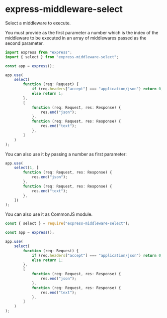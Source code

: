 # express-middleware-select

Select a middleware to execute.

You must provide as the first parameter a number which is the index of the middleware to be executed in an array of middlewares passed as the second parameter.

```typescript
import express from "express";
import { select } from "express-middleware-select";

const app = express();

app.use(
    select(
        function (req: Request) {
            if (req.headers["accept"] === "application/json") return 0;
            else return 1;
        },
        [
            function (req: Request, res: Response) {
                res.end("json");
            },
            function (req: Request, res: Response) {
                res.end("text");
            },
        ]
    )
);
```

You can also use it by passing a number as first parameter:

```typescript
app.use(
    select(1, [
        function (req: Request, res: Response) {
            res.end("json");
        },
        function (req: Request, res: Response) {
            res.end("text");
        },
    ])
);
```

You can also use it as CommonJS module.

```typescript
const { select } = require("express-middleware-select");

const app = express();

app.use(
    select(
        function (req: Request) {
            if (req.headers["accept"] === "application/json") return 0;
            else return 1;
        },
        [
            function (req: Request, res: Response) {
                res.end("json");
            },
            function (req: Request, res: Response) {
                res.end("text");
            },
        ]
    )
);
```
